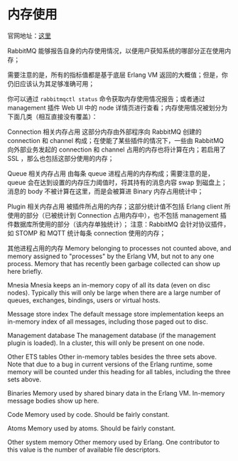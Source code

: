
# 内存使用

官网地址：[这里](http://www.rabbitmq.com/memory-use.html)

RabbitMQ 能够报告自身的内存使用情况，以便用户获知系统的哪部分正在使用内存；

需要注意的是，所有的指标值都是基于底层 Erlang VM 返回的大概值；但是，你仍旧应该认为其足够准确可用；

你可以通过 `rabbitmqctl status` 命令获取内存使用情况报告；或者通过 management 插件 Web UI 中的 node 详情页进行查看；内存使用情况被划分为下面几类（相互直接没有覆盖）：

Connection 相关内存占用
这部分内存由外部程序向 RabbitMQ 创建的 connection 和 channel 构成；在使能了某些插件的情况下，一些由 RabbitMQ 向外部业务发起的 connection 和 channel 占用的内存也将计算在内；若启用了 SSL ，那么也包括这部分使用的内存；

Queue 相关内存占用
由每条 queue 进程占用的内存构成；需要注意的是，queue 会在达到设置的内存压力阈值时，将其持有的消息内容 swap 到磁盘上；消息的 body 不被计算在这里，而是会被算进 Binary 内存占用统计中；

Plugin 相关内存占用
被插件所占用的内存；这部分统计值不包括 Erlang client 所使用的部分（已被统计到 Connection 占用内存中），也不包括 management 插件数据库所使用的部分（该内存单独统计）；
注意：RabbitMQ 会针对协议插件，如 STOMP 和 MQTT 统计每条 connection 使用的内存；

其他进程占用的内存
Memory belonging to processes not counted above, and memory assigned to "processes" by the Erlang VM, but not to any one process. Memory that has recently been garbage collected can show up here briefly.


Mnesia
Mnesia keeps an in-memory copy of all its data (even on disc nodes). Typically this will only be large when there are a large number of queues, exchanges, bindings, users or virtual hosts.


Message store index
The default message store implementation keeps an in-memory index of all messages, including those paged out to disc.

Management database
The management database (if the management plugin is loaded). In a cluster, this will only be present on one node.

Other ETS tables
Other in-memory tables besides the three sets above. Note that due to a bug in current versions of the Erlang runtime, some memory will be counted under this heading for all tables, including the three sets above.

Binaries
Memory used by shared binary data in the Erlang VM. In-memory message bodies show up here.

Code
Memory used by code. Should be fairly constant.

Atoms
Memory used by atoms. Should be fairly constant.

Other system memory
Other memory used by Erlang. One contributor to this value is the number of available file descriptors.